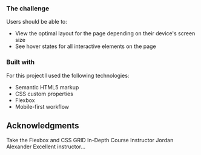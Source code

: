 
### The challenge

Users should be able to:

- View the optimal layout for the page depending on their device's screen size
- See hover states for all interactive elements on the page


### Built with
For this project I used the following technologies:

- Semantic HTML5 markup
- CSS custom properties
- Flexbox
- Mobile-first workflow



## Acknowledgments

Take the Flexbox and CSS GRID In-Depth Course
Instructor Jordan Alexander
Excellent instructor...